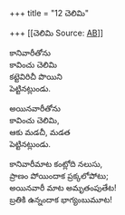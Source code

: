 +++
title = "12 చెలిమి"

+++
[[చెలిమి	Source: [AB](https://andhrabharati.com/strI_bAla/bAlabhASha/chelimi.html)]]

  
కానివారీతోను  
కావించు చెలిమి  
కట్టెవిరిచీ పొయిని  
పెట్టినట్లుండు.  
  
అయినవారీతోను  
కావించు చెలిమి,  
ఆకు మడచీ, మడత  
పెట్టినట్లుండు.  
  
కానివారీమాట కంట్లోది నలుసు,  
ప్రాణం పోయిందాక ప్రక్కలోపోటు;  
అయినవారీ మాట అమృతంపుతేట!  
బ్రతికి ఉన్నందాక భాగ్యంబుమూట!  
